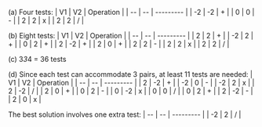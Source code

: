 (a) Four tests:
| V1 | V2 | Operation |
| -- | -- | --------- |
| -2 | -2 |     +     |
|  0 |  0 |     -     |
|  2 |  2 |     x     |
|  2 |  2 |     /     |

(b) Eight tests:
| V1 | V2 | Operation |
| -- | -- | --------- |
|  2 |  2 |     +     |
| -2 |  2 |     +     |
|  0 |  2 |     +     |
|  2 | -2 |     +     |
|  2 |  0 |     +     |
|  2 |  2 |     -     |
|  2 |  2 |     x     |
|  2 |  2 |     /     |

(c) 3*3*4 = 36 tests

(d) Since each test can accommodate 3 pairs, at least 11 tests are needed:
| V1 | V2 | Operation |
| -- | -- | --------- |
|  2 | -2 |     +     |
| -2 |  0 |     -     |
| -2 |  2 |     x     |
|  2 | -2 |     /     |
|  2 |  0 |     +     |
|  0 |  2 |     -     |
|  0 | -2 |     x     |
|  0 |  0 |     /     |
|  0 |  2 |     +     |
|  2 | -2 |    -      |
|  2 |  0 |     x     |

The best solution involves one extra test:
| -- | -- | --------- |
| -2 |  2 |     /     |

